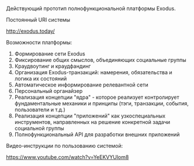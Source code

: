 Действующий прототип полнофункциональной платформы Exodus.

Постоянный URI системы

http://exodus.today/

Возможности платформы:

1. Формирование сети Exodus
2. Фиксирование общих смыслов, объединяющих социальные группы
3. Краудвоутинг и краудфандинг
4. Организация Exodus-транзакций: намерения, обязательства и логика их состояний
5. Автоматическое информирование релевантной сети
6. Персональный органайзер
7. Реализация концепции "ядра" - которое реализует контролирует фундаментальные механики и принципы (тэги, транзакции, события, пользователи и т.д.) 
8. Реализация концепции "приложений" как узкоспециальных инструментов, направленных на решение конкретной задачи социальной группы
9. Полнофункциональный API для разработки внешних приложений

Видео-инструкции по пользованию системой:

https://www.youtube.com/watch?v=YeEKVYUlom8
